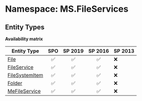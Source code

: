 # Namespace: MS.FileServices

## Entity Types

**Availability matrix**

Entity Type | SPO | SP 2019 | SP 2016 | SP 2013
----------|:---:|:-------:|:-------:|:-------
[File](./EntityTypes/File.md) | ✅ | ✅ | ✅ | ❌
[FileService](./EntityTypes/FileService.md) | ✅ | ✅ | ✅ | ❌
[FileSystemItem](./EntityTypes/FileSystemItem.md) | ✅ | ✅ | ✅ | ❌
[Folder](./EntityTypes/Folder.md) | ✅ | ✅ | ✅ | ❌
[MeFileService](./EntityTypes/MeFileService.md) | ✅ | ✅ | ✅ | ❌